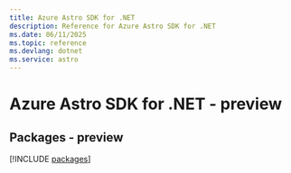 ```yaml
---
title: Azure Astro SDK for .NET
description: Reference for Azure Astro SDK for .NET
ms.date: 06/11/2025
ms.topic: reference
ms.devlang: dotnet
ms.service: astro
---
```

# Azure Astro SDK for .NET - preview
## Packages - preview
[!INCLUDE [packages](astro-index.md)]